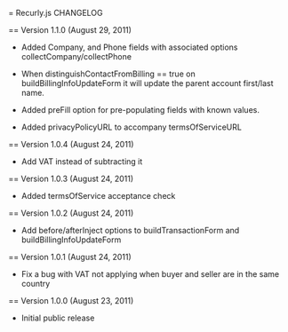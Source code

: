 = Recurly.js CHANGELOG

== Version 1.1.0 (August 29, 2011)
- Added Company, and Phone fields
  with associated options collectCompany/collectPhone

- When distinguishContactFromBilling == true on buildBillingInfoUpdateForm
  it will update the parent account first/last name.

- Added preFill option for pre-populating fields with known values.

- Added privacyPolicyURL to accompany termsOfServiceURL

== Version 1.0.4 (August 24, 2011)

- Add VAT instead of subtracting it

== Version 1.0.3 (August 24, 2011)

- Added termsOfService acceptance check

== Version 1.0.2 (August 24, 2011)

- Add before/afterInject options to buildTransactionForm and buildBillingInfoUpdateForm

== Version 1.0.1 (August 24, 2011)

- Fix a bug with VAT not applying when buyer and seller are in the same country

== Version 1.0.0 (August 23, 2011)

- Initial public release
